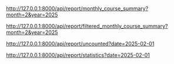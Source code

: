 http://127.0.0.1:8000/api/report/monthly_course_summary?month=2&year=2025

http://127.0.0.1:8000/api/report/filtered_monthly_course_summary?month=2&year=2025

http://127.0.0.1:8000/api/report/uncounted?date=2025-02-01

http://127.0.0.1:8000/api/report/statistics?date=2025-02-01